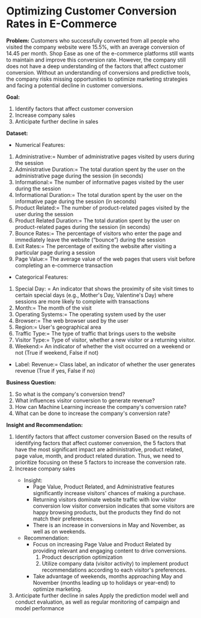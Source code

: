 # Optimizing Customer Conversion Rates in E-Commerce

**Problem:**
Customers who successfully converted from all people who visited the company website were 15.5%, with an average conversion of 14.45 per month. Shop Ease as one of the e-commerce platforms still wants to maintain and improve this conversion rate. However, the company still does not have a deep understanding of the factors that affect customer conversion. Without an understanding of conversions and predictive tools, the company risks missing opportunities to optimize marketing strategies and facing a potential decline in customer conversions.

**Goal:**
1. Identify factors that affect customer conversion
2. Increase company sales
3. Anticipate further decline in sales

**Dataset:**
* Numerical Features: 
1. Administrative:= Number of administrative pages visited by users during the session
2. Administrative Duration:= The total duration spent by the user on the administrative page during the session (in seconds)
3. Informational:= The number of informative pages visited by the user during the session
4. Informational Duration:= The total duration spent by the user on the informative page during the session (in seconds)
5. Product Related:= The number of product-related pages visited by the user during the session
6. Product Related Duration:= The total duration spent by the user on product-related pages during the session (in seconds)
7. Bounce Rates:= The percentage of visitors who enter the page and immediately leave the website (“bounce”) during the session
8. Exit Rates:= The percentage of exiting the website after visiting a particular page during a session
9. Page Value:= The average value of the web pages that users visit before completing an e-commerce transaction
* Categorical Features:
1. Special Day: = An indicator that shows the proximity of site visit times to certain special days (e.g., Mother's Day, Valentine's Day) where sessions are more likely to complete with transactions
2. Month:= The month of the visit
3. Operating Systems:= The operating system used by the user
4. Browser:= The web browser used by the user
5. Region:= User's geographical area
6. Traffic Type:= The type of traffic that brings users to the website
7. Visitor Type:= Type of visitor, whether a new visitor or a returning visitor.
8. Weekend:= An indicator of whether the visit occurred on a weekend or not (True if weekend, False if not)
* Label: Revenue:= Class label, an indicator of whether the user generates revenue (True if yes, False if no)

**Business Question:**
1. So what is the company's conversion trend?
2. What influences visitor conversion to generate revenue?
3. How can Machine Learning increase the company's conversion rate?
4. What can be done to increase the company's conversion rate?

**Insight and Recommendation:**
1. Identify factors that affect customer conversion <space>
Based on the results of identifying factors that affect customer conversion, the 5 factors that have the most significant impact are administrative, product related, page value, month, and product related duration. Thus, we need to prioritize focusing on these 5 factors to increase the conversion rate.
2. Increase company sales<space>
   - Insight:
      * Page Value, Product Related, and Administrative features significantly increase visitors' chances of making a purchase.
      * Returning visitors dominate website traffic with low visitor conversion low visitor conversion indicates that some visitors are happy browsing products, but the products they find do not match their preferences.
      * There is an increase in conversions in May and November, as well as on weekends.
   - Recommendation:
      * Focus on increasing Page Value and Product Related by providing relevant and engaging content to drive conversions.
         1. Product description optimization
         2. Utilize company data (visitor activity) to implement product recommendations according to each visitor's preferences.
      * Take advantage of weekends, months approaching May and November (months leading up to holidays or year-end) to optimize marketing.
3. Anticipate further decline in sales <space>
Apply the prediction model well and conduct evaluation, as well as regular monitoring of campaign and model performance
